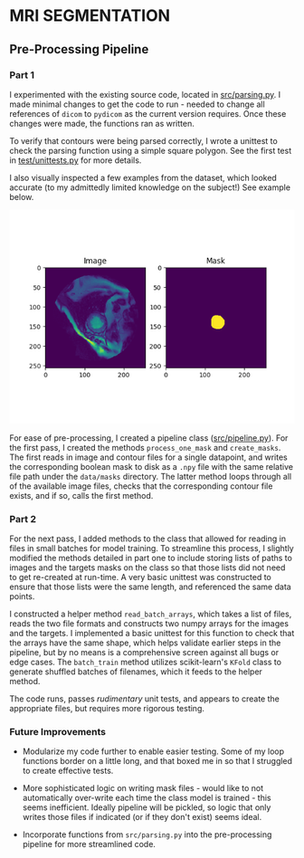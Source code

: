 # MRI SEGMENTATION

## Pre-Processing Pipeline

### Part 1

I experimented with the existing source code, located in [src/parsing.py](https://github.com/TarynHeilman/mri_segmentation/blob/master/src/parsing.py). I made minimal changes to get the code to run - needed to change all references of `dicom` to `pydicom` as the current version requires. Once these changes were made, the functions ran as written.

To verify that contours were being parsed correctly, I wrote a unittest to check the parsing function using a simple square polygon. See the first test in [test/unittests.py](https://github.com/TarynHeilman/mri_segmentation/blob/master/test/unittests.py) for more details.

I also visually inspected a few examples from the dataset, which looked accurate (to my admittedly limited knowledge on the subject!) See example below.

![](images/test_image1.png)

For ease of pre-processing, I created a pipeline class ([src/pipeline.py](https://github.com/TarynHeilman/mri_segmentation/blob/master/src/pipeline.py)). For the first pass, I created the methods `process_one_mask` and `create_masks`. The first reads in image and contour files for a single datapoint, and writes the corresponding boolean mask to disk as a `.npy` file with the same relative file path under the `data/masks` directory. The latter method loops through all of the available image files, checks that the corresponding contour file exists, and if so, calls the first method.

### Part 2
For the next pass, I added methods to the class that allowed for reading in files in small batches for model training. To streamline this process, I slightly modified the methods detailed in part one to include
storing lists of paths to images and the targets masks on the class so that those lists did not need to get re-created at run-time. A very basic unittest was constructed to ensure that those lists were the same length, and referenced the same data points.

I constructed a helper method `read_batch_arrays`, which takes a list of files, reads the two file formats and constructs two numpy arrays for the images and the targets. I implemented a basic unittest for this function to check that the arrays have the same shape, which helps validate earlier steps in the pipeline, but by no means is a comprehensive screen against all bugs or edge cases. The `batch_train` method utilizes scikit-learn's `KFold` class to generate shuffled batches of filenames, which it feeds to the helper method.

The code runs, passes *rudimentary* unit tests, and appears to create the appropriate files, but requires more rigorous testing.

### Future Improvements

* Modularize my code further to enable easier testing. Some of my loop functions border on a little long, and that boxed me in so that I struggled to create effective tests.

* More sophisticated logic on writing mask files - would like to not automatically over-write each time the class model is trained - this seems inefficient. Ideally pipeline will be pickled, so logic that only writes those files if indicated (or if they don't exist) seems ideal.

* Incorporate functions from `src/parsing.py` into the pre-processing pipeline for more streamlined code.  
